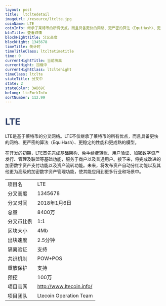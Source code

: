 ```yaml
---
layout: post
title:  ltcltedetail
imageUrl: /resource/ltclte.jpg
coinName: LTE
coinInfo: 继承了莱特币的所有优点，而且具备更快的网络、更严密的算法（EquiHash）、更稳定的性能和更成熟的模型
btnTitle: 查看详情
blockHightTitle: 分叉高度
blockHight: 1345678
timeTitle: 倒计时
timeTitleClass: ltcltetimetitle
time: 0
currentHightTitle: 当前块高
currentHight: 加载中
currentHightClass: ltcltehight
timeClass: ltclte
stateTitle: 分叉中
state: 2
stateColor: 3AB69C
belong: ltcForkInfo
sortNumber: 112.99
---
```

<h1 style="color: #2F416A">LTE</h1>
<p>LTE是基于莱特币的分叉网络。LTE不仅继承了莱特币的所有优点，而且具备更快的网络、更严密的算法（EquiHash）、更稳定的性能和更成熟的模型。
</p>
<p>在开发的初期，LTE首先完成基础架构、免手续费转账、用户验证、加密数字资产发行、管理及联盟等基础功能，服务于商户以及普通用户。接下来，将完成改进的加密数字资产支付功能以及资产流转功能。未来，将发布资产自动分红功能以及其他更为高级的加密数字资产管理功能，使其能应用到更多行业和场景中。
</p>
<table class="center">
  <tbody>
    <tr>
        <td class="tablehalf">项目名</td>
        <td class="tablehalf">LTE</td>
    </tr>
    <tr>
        <td>分叉高度</td>
        <td>1345678</td>
    </tr>
    <tr>
        <td>分叉时间</td>
        <td>2018年1月6日</td>
    </tr>
    <tr>
        <td>总量</td>
        <td>8400万</td>
    </tr>
    <tr>
        <td>分叉币比例</td>
        <td>1:1</td>
    </tr>
    <tr>
        <td>区块大小</td>
        <td>4Mb</td>
    </tr>
    <tr>
        <td>出块速度</td>
        <td>2.5分钟</td>
    </tr>
    <tr>
        <td>隔离验证</td>
        <td>支持</td>
    </tr>
    <tr>
        <td>共识机制</td>
        <td>POW+POS</td>
    </tr>
    <tr>
        <td>重放保护</td>
        <td>支持</td>
    </tr>
    <tr>
        <td>预挖</td>
        <td>100万</td>
    </tr>
    <tr>
        <td>项目官网</td>
        <td><a href="http://www.ltecoin.info/" target="_blank">http://www.ltecoin.info/</a></td>
    </tr>
    <tr>
        <td>项目团队</td>
        <td>Ltecoin Operation Team</td>
    </tr>
  </tbody>
</table>